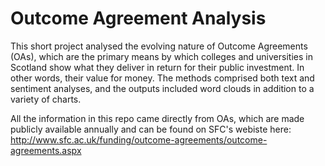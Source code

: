 # Outcome Agreement Analysis  
This short project analysed the evolving nature of Outcome Agreements (OAs), which are the primary means by which colleges and universities in Scotland show what they deliver in return for their public investment. In other words, their value for money. The methods comprised both text and sentiment analyses, and the outputs included word clouds in addition to a variety of charts.

All the information in this repo came directly from OAs, which are made publicly available annually and can be found on SFC's webiste here: http://www.sfc.ac.uk/funding/outcome-agreements/outcome-agreements.aspx
